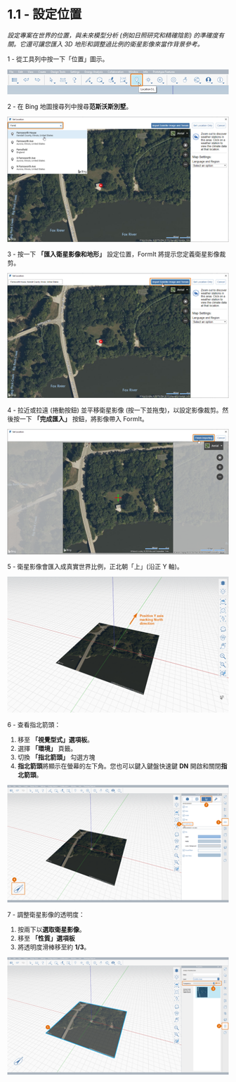 # 1.1 - 設定位置

_設定專案在世界的位置，與未來模型分析 (例如日照研究和精確陰影) 的準確度有關。它還可讓您匯入 3D 地形和調整過比例的衛星影像來當作背景參考。_

1 - 從工具列中按一下「位置」圖示。

![](<../../.gitbook/assets/0 (2).png>)

2 - 在 Bing 地圖搜尋列中搜尋**范斯沃斯別墅**。

![](<../../.gitbook/assets/1 (20).png>)

3 - 按一下 **「匯入衛星影像和地形」** 設定位置，FormIt 將提示您定義衛星影像裁剪。

![](<../../.gitbook/assets/2 (13).png>)

4 - 拉近或拉遠 (捲動按鈕) 並平移衛星影像 (按一下並拖曳)，以設定影像裁剪。然後按一下 **「完成匯入」** 按鈕，將影像帶入 FormIt。

![](<../../.gitbook/assets/3 (2).png>)

5 - 衛星影像會匯入成真實世界比例，正北朝「上」(沿正 Y 軸)。

![](<../../.gitbook/assets/4 (14).png>)

6 - 查看指北箭頭：

1. 移至 **「視覺型式」選項板**。
2. 選擇 **「環境」** 頁籤。
3. 切換 **「指北箭頭」** 勾選方塊
4. **指北箭頭**將顯示在螢幕的左下角。您也可以鍵入鍵盤快速鍵 **DN** 開啟和關閉**指北箭頭**。

![](<../../.gitbook/assets/5 (13).png>)

7 - 調整衛星影像的透明度：

1. 按兩下以**選取衛星影像**。
2. 移至 **「性質」選項板**
3. 將透明度滑棒移至約 **1/3**。

![](<../../.gitbook/assets/6 (2).png>)
